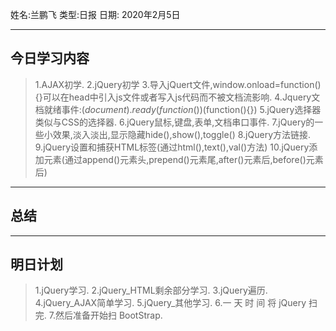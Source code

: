 姓名:兰鹏飞
类型:日报
日期: 2020年2月5日

***
## 今日学习内容 ##
>1.AJAX初学.
>2.jQuery初学
>3.导入jQuert文件,window.onload=function(){}可以在head中引入js文件或者写入js代码而不被文档流影响.
>4.Jquery文档就绪事件:$(document).ready(function(){})$(function(){})
>5.jQuery选择器类似与CSS的选择器.
>6.jQuery鼠标,键盘,表单,文档串口事件.
>7.jQuery的一些小效果,淡入淡出,显示隐藏hide(),show(),toggle()
>8.jQuery方法链接.
>9.jQuery设置和捕获HTML标签(通过html(),text(),val()方法)
>10.jQuery添加元素(通过append()元素头,prepend()元素尾,after()元素后,before()元素后)
***
## 总结 ##
***
## 明日计划 ##
>1.jQuery学习.
>2.jQuery_HTML剩余部分学习.
>3.jQuery遍历.
>4.jQuery_AJAX简单学习.
>5.jQuery_其他学习.
>6.一 天 时 间 将 jQuery 扫 完.
>7.然后准备开始扫 BootStrap.
